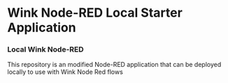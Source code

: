 Wink Node-RED Local Starter Application
====================================

### Local Wink Node-RED 
This repository is an modified  Node-RED application that can be deployed locally to use with Wink Node Red flows

